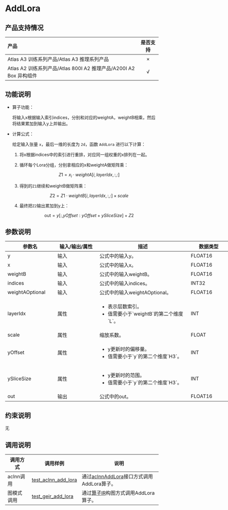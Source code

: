 # AddLora

## 产品支持情况

|产品             |  是否支持  |
|:-------------------------|:----------:|
|  <term>Atlas A3 训练系列产品/Atlas A3 推理系列产品</term>   |     ×    |
|  <term>Atlas A2 训练系列产品/Atlas 800I A2 推理产品/A200I A2 Box 异构组件</term>     |     √    |

## 功能说明

- 算子功能：

  将输入x根据输入索引indices，分别和对应的weightA，weightB相乘，然后将结果累加到输入y上并输出。

- 计算公式：

  给定输入张量 `x`，最后一维的长度为 `2d`，函数 `AddLora` 进行以下计算：

  1. 将x根据indices中的索引进行重排，对应同一组权重的x排列在一起。
  
  2. 循环每个Lora分组，分别拿相应的x和weightA做矩阵乘：
     
     $$
     Z1 = x_{i} \cdot weightA[i, layerIdx, :, :]
     $$
  
  3. 得到的`Z1`继续和weightB做矩阵乘：
     
     $$
     Z2 = Z1 \cdot weightB[i, layerIdx, :, :] \times scale
     $$
  
  4. 最终把`Z2`输出累加到y上：
    
     $$
     \text{out} = y[:, yOffset: yOffset+ySliceSize] + Z2
     $$

## 参数说明

<table style="undefined;table-layout: fixed; width: 855px"><colgroup>
  <col style="width: 164px">
  <col style="width: 138px">
  <col style="width: 300px">
  <col style="width: 133px">
  <col style="width: 120px">
  </colgroup>
  <thead>
    <tr>
      <th>参数名</th>
      <th>输入/输出/属性</th>
      <th>描述</th>
      <th>数据类型</th>
      <th>数据格式</th>
    </tr></thead>
  <tbody>
    <tr>
      <td>y</td>
      <td>输入</td>
      <td>公式中的输入y。</td>
      <td>FLOAT16</td>
      <td>ND</td>
    </tr>
    <tr>
      <td>x</td>
      <td>输入</td>
      <td>公式中的输入x。</td>
      <td>FLOAT16</td>
      <td>ND</td>
    </tr>
    <tr>
      <td>weightB</td>
      <td>输入</td>
      <td>公式中的输入weightB。</td>
      <td>FLOAT16</td>
      <td>ND、NZ</td>
    </tr>
     <tr>
      <td>indices</td>
      <td>输入</td>
      <td>公式中的输入indices。</td>
      <td>INT32</td>
      <td>ND</td>
    </tr>
    <tr>
      <td>weightAOptional</td>
      <td>输入</td>
      <td>公式中的输入weightAOptional。</td>
      <td>FLOAT16</td>
      <td>ND、NZ</td>
    </tr>
    <tr>
      <td>layerIdx</td>
      <td>属性</td>
      <td><ul><li>表示层数索引。</li><li>值需要小于`weightB`的第二个维度`L`。</li></ul></td>
      <td>INT</td>
      <td>-</td>
    </tr>
    <tr>
      <td>scale</td>
      <td>属性</td>
      <td>缩放系数。</td>
      <td>FLOAT</td>
      <td>-</td>
    </tr>
    <tr>
      <td>yOffset</td>
      <td>属性</td>
      <td><ul><li>y更新时的偏移量。</li><li>值需要小于`y`的第二个维度`H3`。</li></ul></td>
      <td>INT</td>
      <td>-</td>
    </tr>
    <tr>
      <td>ySliceSize</td>
      <td>属性</td>
      <td><ul><li>y更新时的范围。</li><li>值需要小于`y`的第二个维度`H3`。</li></ul></td>
      <td>INT</td>
      <td>-</td>
    </tr>
    <tr>
      <td>out</td>
      <td>输出</td>
      <td>公式中的out。</td>
      <td>FLOAT16</td>
      <td>ND</td>
    </tr>
  </tbody></table>

## 约束说明

无

## 调用说明

| 调用方式 | 调用样例                                                                   | 说明                                                             |
|--------------|------------------------------------------------------------------------|----------------------------------------------------------------|
| aclnn调用 | [test_aclnn_add_lora](./examples/test_aclnn_add_lora.cpp) | 通过[aclnnAddLora](./docs/aclnnAddLora.md)接口方式调用AddLora算子。    |
| 图模式调用 | [test_geir_add_lora](./examples/test_geir_add_lora.cpp)   | 通过[算子IR](./op_graph/add_lora_proto.h)构图方式调用AddLora算子。 |

